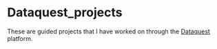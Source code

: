 # Dataquest_projects

These are guided projects that I have worked on through the [Dataquest](https://www.dataquest.io/) platform.
